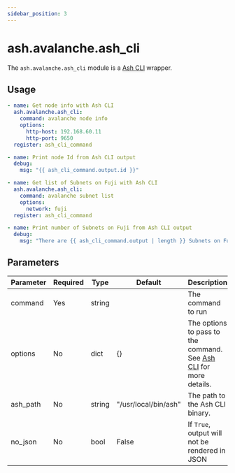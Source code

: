 ```yaml
---
sidebar_position: 3
---
```


# ash.avalanche.ash_cli

The `ash.avalanche.ash_cli` module is a [Ash CLI](/docs/toolkit/ash-cli/introduction) wrapper.

## Usage

```yaml
- name: Get node info with Ash CLI
  ash.avalanche.ash_cli:
    command: avalanche node info
    options:
      http-host: 192.168.60.11
      http-port: 9650
  register: ash_cli_command

- name: Print node Id from Ash CLI output
  debug:
    msg: "{{ ash_cli_command.output.id }}"

- name: Get list of Subnets on Fuji with Ash CLI
  ash.avalanche.ash_cli:
    command: avalanche subnet list
    options:
      network: fuji
  register: ash_cli_command

- name: Print number of Subnets on Fuji from Ash CLI output
  debug:
    msg: "There are {{ ash_cli_command.output | length }} Subnets on Fuji"
```

## Parameters

| Parameter | Required | Type   | Default              | Description                                                                                             |
| --------- | -------- | ------ | -------------------- | ------------------------------------------------------------------------------------------------------- |
| command   | Yes      | string |                      | The command to run                                                                                      |
| options   | No       | dict   | {}                   | The options to pass to the command. See [Ash CLI](/docs/toolkit/ash-cli/introduction) for more details. |
| ash_path  | No       | string | "/usr/local/bin/ash" | The path to the Ash CLI binary.                                                                         |
| no_json   | No       | bool   | False                | If `True`, output will not be rendered in JSON                                                          |

